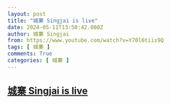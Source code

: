 ```yaml
---
layout: post
title: "城寨 Singjai is live"
date: 2024-05-11T13:50:42.000Z
author: 城寨 Singjai
from: https://www.youtube.com/watch?v=Y70l6tiis9Q
tags: [ 城寨 ]
comments: True
categories: [ 城寨 ]
---
```

<!--1715435442000-->
[城寨 Singjai is live](https://www.youtube.com/watch?v=Y70l6tiis9Q)
------

<div>

</div>
